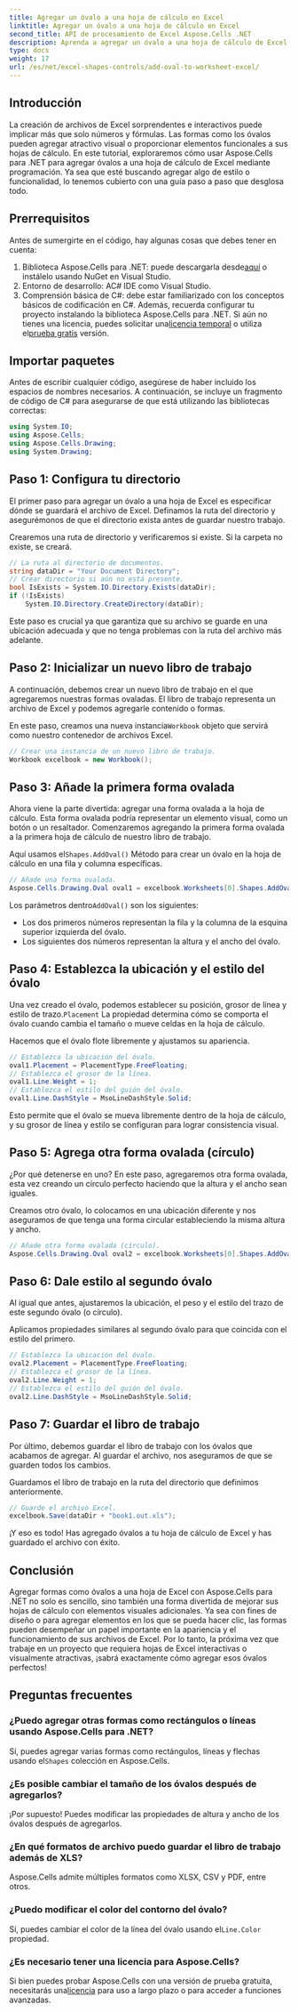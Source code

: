 ```yaml
---
title: Agregar un óvalo a una hoja de cálculo en Excel
linktitle: Agregar un óvalo a una hoja de cálculo en Excel
second_title: API de procesamiento de Excel Aspose.Cells .NET
description: Aprenda a agregar un óvalo a una hoja de cálculo de Excel con Aspose.Cells para .NET. Guía paso a paso con explicaciones detalladas del código.
type: docs
weight: 17
url: /es/net/excel-shapes-controls/add-oval-to-worksheet-excel/
---
```

## Introducción
La creación de archivos de Excel sorprendentes e interactivos puede implicar más que solo números y fórmulas. Las formas como los óvalos pueden agregar atractivo visual o proporcionar elementos funcionales a sus hojas de cálculo. En este tutorial, exploraremos cómo usar Aspose.Cells para .NET para agregar óvalos a una hoja de cálculo de Excel mediante programación. Ya sea que esté buscando agregar algo de estilo o funcionalidad, lo tenemos cubierto con una guía paso a paso que desglosa todo.
## Prerrequisitos
Antes de sumergirte en el código, hay algunas cosas que debes tener en cuenta:
1.  Biblioteca Aspose.Cells para .NET: puede descargarla desde[aquí](https://releases.aspose.com/cells/net/) o instálelo usando NuGet en Visual Studio.
2. Entorno de desarrollo: AC# IDE como Visual Studio.
3. Comprensión básica de C#: debe estar familiarizado con los conceptos básicos de codificación en C#.
 Además, recuerda configurar tu proyecto instalando la biblioteca Aspose.Cells para .NET. Si aún no tienes una licencia, puedes solicitar una[licencia temporal](https://purchase.aspose.com/temporary-license/) o utiliza el[prueba gratis](https://releases.aspose.com/) versión.
## Importar paquetes
Antes de escribir cualquier código, asegúrese de haber incluido los espacios de nombres necesarios. A continuación, se incluye un fragmento de código de C# para asegurarse de que está utilizando las bibliotecas correctas:
```csharp
using System.IO;
using Aspose.Cells;
using Aspose.Cells.Drawing;
using System.Drawing;
```
## Paso 1: Configura tu directorio
El primer paso para agregar un óvalo a una hoja de Excel es especificar dónde se guardará el archivo de Excel. Definamos la ruta del directorio y asegurémonos de que el directorio exista antes de guardar nuestro trabajo.

Crearemos una ruta de directorio y verificaremos si existe. Si la carpeta no existe, se creará.
```csharp
// La ruta al directorio de documentos.
string dataDir = "Your Document Directory";
// Crear directorio si aún no está presente.
bool IsExists = System.IO.Directory.Exists(dataDir);
if (!IsExists)
    System.IO.Directory.CreateDirectory(dataDir);
```
Este paso es crucial ya que garantiza que su archivo se guarde en una ubicación adecuada y que no tenga problemas con la ruta del archivo más adelante.
## Paso 2: Inicializar un nuevo libro de trabajo
A continuación, debemos crear un nuevo libro de trabajo en el que agregaremos nuestras formas ovaladas. El libro de trabajo representa un archivo de Excel y podemos agregarle contenido o formas.

 En este paso, creamos una nueva instancia`Workbook` objeto que servirá como nuestro contenedor de archivos Excel.
```csharp
// Crear una instancia de un nuevo libro de trabajo.
Workbook excelbook = new Workbook();
```
## Paso 3: Añade la primera forma ovalada
Ahora viene la parte divertida: agregar una forma ovalada a la hoja de cálculo. Esta forma ovalada podría representar un elemento visual, como un botón o un resaltador. Comenzaremos agregando la primera forma ovalada a la primera hoja de cálculo de nuestro libro de trabajo.

 Aquí usamos el`Shapes.AddOval()` Método para crear un óvalo en la hoja de cálculo en una fila y columna específicas.
```csharp
// Añade una forma ovalada.
Aspose.Cells.Drawing.Oval oval1 = excelbook.Worksheets[0].Shapes.AddOval(2, 0, 2, 0, 130, 160);
```
 Los parámetros dentro`AddOval()` son los siguientes:
- Los dos primeros números representan la fila y la columna de la esquina superior izquierda del óvalo.
- Los siguientes dos números representan la altura y el ancho del óvalo.
## Paso 4: Establezca la ubicación y el estilo del óvalo
 Una vez creado el óvalo, podemos establecer su posición, grosor de línea y estilo de trazo.`Placement` La propiedad determina cómo se comporta el óvalo cuando cambia el tamaño o mueve celdas en la hoja de cálculo.

Hacemos que el óvalo flote libremente y ajustamos su apariencia.
```csharp
// Establezca la ubicación del óvalo.
oval1.Placement = PlacementType.FreeFloating;
// Establezca el grosor de la línea.
oval1.Line.Weight = 1;
// Establezca el estilo del guión del óvalo.
oval1.Line.DashStyle = MsoLineDashStyle.Solid;
```
Esto permite que el óvalo se mueva libremente dentro de la hoja de cálculo, y su grosor de línea y estilo se configuran para lograr consistencia visual.
## Paso 5: Agrega otra forma ovalada (círculo)
¿Por qué detenerse en uno? En este paso, agregaremos otra forma ovalada, esta vez creando un círculo perfecto haciendo que la altura y el ancho sean iguales.

Creamos otro óvalo, lo colocamos en una ubicación diferente y nos aseguramos de que tenga una forma circular estableciendo la misma altura y ancho.
```csharp
// Añade otra forma ovalada (círculo).
Aspose.Cells.Drawing.Oval oval2 = excelbook.Worksheets[0].Shapes.AddOval(9, 0, 2, 15, 130, 130);
```
## Paso 6: Dale estilo al segundo óvalo
Al igual que antes, ajustaremos la ubicación, el peso y el estilo del trazo de este segundo óvalo (o círculo).

Aplicamos propiedades similares al segundo óvalo para que coincida con el estilo del primero.
```csharp
// Establezca la ubicación del óvalo.
oval2.Placement = PlacementType.FreeFloating;
// Establezca el grosor de la línea.
oval2.Line.Weight = 1;
// Establezca el estilo del guión del óvalo.
oval2.Line.DashStyle = MsoLineDashStyle.Solid;
```
## Paso 7: Guardar el libro de trabajo
Por último, debemos guardar el libro de trabajo con los óvalos que acabamos de agregar. Al guardar el archivo, nos aseguramos de que se guarden todos los cambios.

Guardamos el libro de trabajo en la ruta del directorio que definimos anteriormente.
```csharp
// Guarde el archivo Excel.
excelbook.Save(dataDir + "book1.out.xls");
```
¡Y eso es todo! Has agregado óvalos a tu hoja de cálculo de Excel y has guardado el archivo con éxito.
## Conclusión
Agregar formas como óvalos a una hoja de Excel con Aspose.Cells para .NET no solo es sencillo, sino también una forma divertida de mejorar sus hojas de cálculo con elementos visuales adicionales. Ya sea con fines de diseño o para agregar elementos en los que se pueda hacer clic, las formas pueden desempeñar un papel importante en la apariencia y el funcionamiento de sus archivos de Excel. Por lo tanto, la próxima vez que trabaje en un proyecto que requiera hojas de Excel interactivas o visualmente atractivas, ¡sabrá exactamente cómo agregar esos óvalos perfectos!
## Preguntas frecuentes
### ¿Puedo agregar otras formas como rectángulos o líneas usando Aspose.Cells para .NET?
 Sí, puedes agregar varias formas como rectángulos, líneas y flechas usando el`Shapes` colección en Aspose.Cells.
### ¿Es posible cambiar el tamaño de los óvalos después de agregarlos?
¡Por supuesto! Puedes modificar las propiedades de altura y ancho de los óvalos después de agregarlos.
### ¿En qué formatos de archivo puedo guardar el libro de trabajo además de XLS?
Aspose.Cells admite múltiples formatos como XLSX, CSV y PDF, entre otros.
### ¿Puedo modificar el color del contorno del óvalo?
 Sí, puedes cambiar el color de la línea del óvalo usando el`Line.Color` propiedad.
### ¿Es necesario tener una licencia para Aspose.Cells?
 Si bien puedes probar Aspose.Cells con una versión de prueba gratuita, necesitarás una[licencia](https://purchase.aspose.com/buy) para uso a largo plazo o para acceder a funciones avanzadas.